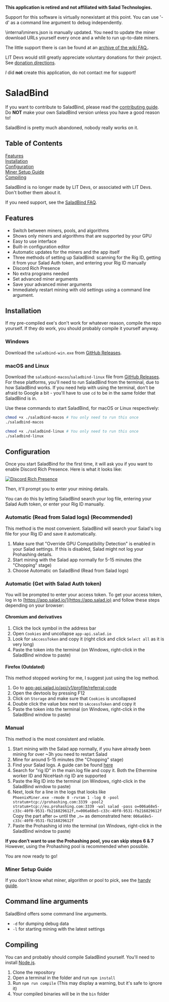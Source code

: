 
**This application is retired and not affiliated with Salad Technologies.** 

Support for this software is virtually nonexistant at this point. You can use '-d' as a command line argument to debug independently.

\internal\miners.json is manually updated. You need to update the miner download URLs yourself every once and a while to run up-to-date miners.

The little support there is can be found at an [archive of the wiki FAQ.](https://web.archive.org/web/20220518225746/https://wiki.litdevs.org/wiki/SaladBind/FAQ).

LIT Devs would still greatly appreciate voluntary donations for their project. See [donation directions](DONATE.md).

*I* did **not** create this application, do not contact me for support!
# SaladBind

If you want to contribute to SaladBind, please read the [contributing guide](CONTRIBUTING.md). Do **NOT** make your own SaladBind version unless you have a good reason to!

SaladBind is pretty much abandoned, nobody really works on it.
## Table of Contents

[Features](#Features) <br>
[Installation](#Installation) <br>
[Configuration](#Configuration) <br>
[Miner Setup Guide](#Miner-Setup-Guide) <br>
[Compiling](#Compiling)

SaladBind is no longer made by LIT Devs, or associated with LIT Devs. Don't bother them about it.

If you need support, see the [SaladBind FAQ](https://web.archive.org/web/20220518225746/https://wiki.litdevs.org/wiki/SaladBind/FAQ).

## Features

- Switch between miners, pools, and algorithms
- Shows only miners and algorithms that are supported by your GPU
- Easy to use interface
- Built-in configuration editor
- Automatic updates for the miners and the app itself
- Three methods of setting up SaladBind: scanning for the Rig ID, getting it from your Salad Auth token, and entering your Rig ID manually
- Discord Rich Presence
- No extra programs needed
- Set advanced miner arguments
- Save your advanced miner arguments
- Immediately restart mining with old settings using a command line argument.

## Installation
If my pre-compiled exe's don't work for whatever reason, compile the repo yourself.
If they do work, you should probably compile it yourself anyway.
### Windows

Download the `saladbind-win.exe` from [GitHub Releases](https://github.com/UhhhAaron/SaladBind/releases/latest).

### macOS and Linux

Download the `saladbind-macos`/`saladbind-linux` file from [GitHub Releases](https://github.com/UhhhAaron/SaladBind/releases/latest). For these platforms, you'll need to run SaladBind from the terminal, due to how SaladBind works. If you need help with using the terminal, don't be afraid to Google a bit - you'll have to use `cd` to be in the same folder that SaladBind is in.

Use these commands to start SaladBind, for macOS or Linux respectively:

```bash
chmod +x ./saladbind-macos # You only need to run this once
./saladbind-macos
```

```bash
chmod +x ./saladbind-linux # You only need to run this once
./saladbind-linux
```

## Configuration

Once you start SaladBind for the first time, it will ask you if you want to enable Discord Rich Presence. Here is what it looks like: 

[![Discord Rich Presence](https://theblueburger.github.io/i/F6Jm5hS.png)](https://theblueburger.github.io/i/F6Jm5hS.png)

Then, it'll prompt you to enter your mining details.

You can do this by letting SaladBind search your log file, entering your Salad Auth token, or enter your Rig ID manually.

### Automatic (Read from Salad logs) (Recommended)
This method is the most convenient.
SaladBind will search your Salad's log file for your Rig ID and save it automatically.

1. Make sure that "Override GPU Compatibility Detection" is enabled in your Salad settings. If this is disabled, Salad might not log your Prohashing details.
2. Start mining with the Salad app normally for 5-15 minutes (the "Chopping" stage)
3. Choose Automatic on SaladBind (Read from Salad logs)

### Automatic (Get with Salad Auth token)

You will be prompted to enter your access token.
To get your access token, log in to [https://app.salad.io/](https://app.salad.io) and follow these steps depending on your browser:

#### Chromium and derivatives

1. Click the lock symbol in the address bar
2. Open `Cookies` and uncollapse `app-api.salad.io`
3. Look for `sAccessToken` and copy it (right click and click `Select all` as it is very long)
4. Paste the token into the terminal (on Windows, right-click in the SaladBind window to paste)

#### Firefox (Outdated)
This method stopped working for me, I suggest just using the log method.
1. Go to [app-api.salad.io/api/v1/profile/referral-code](https://app-api.salad.io/api/v1/profile/referral-code)
2. Open the devtools by pressing F12
3. Click on `Storage` and make sure that `Cookies` is uncollapsed
4. Double click the value box next to `sAccessToken` and copy it
5. Paste the token into the terminal (on Windows, right-click in the SaladBind window to paste)

### Manual
This method is the most consistent and reliable.

1. Start mining with the Salad app normally, if you have already been mining for over ~3h you need to restart Salad 
2. Mine for around 5-15 minutes (the "Chopping" stage)
3. Find your Salad logs. A guide can be found [here](https://support.salad.com/hc/en-us/articles/360042215512-How-To-Find-Your-Salad-Log-Files)
4. Search for "rig ID" in the main.log file and copy it. Both the Ethermine worker ID and NiceHash rig ID are supported
5. Paste the Rig ID into the terminal (on Windows, right-click in the SaladBind window to paste)
6. Next, look for a line in the logs that looks like <br>`PhoenixMiner.exe -rmode 0 -rvram 1 -log 0 -pool stratum+tcp://prohashing.com:3339 -pool2 stratum+tcp://eu.prohashing.com:3339 -wal salad -pass o=006a68e5-c33c-40f0-9531-fb216829612f,n=006a68e5-c33c-40f0-9531-fb216829612f` <br>
Copy the part after `o=` until the `,n=` as demonstrated here: `006a68e5-c33c-40f0-9531-fb216829612f`
7. Paste the Prohashing id into the terminal (on Windows, right-click in the SaladBind window to paste)

**If you don’t want to use the Prohashing pool, you can skip steps 6 & 7**<br>
However, using the Prohashing pool is recommended when possible.


You are now ready to go!

### Miner Setup Guide

If you don't know what miner, algorithm or pool to pick, see the [handy guide](MINERS.md).

## Command line arguments

SaladBind offers some command line arguments.

- `-d` for dumping debug data
- `-l` for starting mining with the latest settings

## Compiling

You can and probably should compile SaladBind yourself. You'll need to install [Node.js](https://nodejs.org/).

1. Clone the repository
2. Open a terminal in the folder and run `npm install`
3. Run `npm run compile` (This may display a warning, but it's safe to ignore it)
4. Your compiled binaries will be in the `bin` folder
